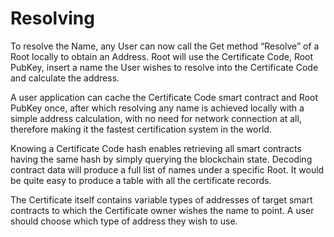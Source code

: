 # Resolving

To resolve the Name, any User can now call the Get method “Resolve” of a Root locally to obtain an Address. Root will use the Certificate Code, Root PubKey, insert a name the User wishes to resolve into the Certificate Code and calculate the address.&#x20;

A user application can cache the Certificate Code smart contract and Root PubKey once, after which resolving any name is achieved locally with a simple address calculation, with no need for network connection at all, therefore making it the fastest certification system in the world.

Knowing a Certificate Code hash enables retrieving all smart contracts having the same hash by simply querying the blockchain state. Decoding contract data will produce a full list of names under a specific Root. It would be quite easy to produce a table with all the certificate records.

The Certificate itself contains variable types of addresses of target smart contracts to which the Certificate owner wishes the name to point. A user should choose which type of address they wish to use.

